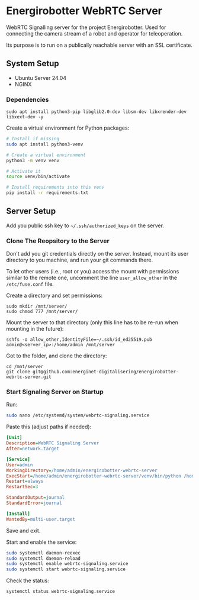 # Energirobotter WebRTC Server

WebRTC Signalling server for the project Energirobotter. Used for connecting the camera stream of a robot and operator for teleoperation.

Its purpose is to run on a publically reachable server with an SSL certificate.

## System Setup

- Ubuntu Server 24.04
- NGINX

### Dependencies

```
sudo apt install python3-pip libglib2.0-dev libsm-dev libxrender-dev libxext-dev -y
```

Create a virtual environment for Python packages:
```bash
# Install if missing
sudo apt install python3-venv

# Create a virtual environment
python3 -m venv venv

# Activate it
source venv/bin/activate

# Install requirements into this venv
pip install -r requirements.txt
```

## Server Setup

Add you public ssh key to `~/.ssh/authorized_keys` on the server.

### Clone The Reopsitory to the Server

Don't add you git credentials directly on the server. Instead, mount its user directory to you machine, and run your git commands there. 

To let other users (i.e., root or you) access the mount with permissions similar to the remote one, uncomment the line `user_allow_other` in the `/etc/fuse.conf` file. 

Create a directory and set permissions:
```
sudo mkdir /mnt/server/
sudo chmod 777 /mnt/server/
```

Mount the server to that directory (only this line has to be re-run when mounting in the future):
```
sshfs -o allow_other,IdentityFile=~/.ssh/id_ed25519.pub admin@<server_ip>:/home/admin /mnt/server 
```

Got to the folder, and clone the directory:
```
cd /mnt/server
git clone git@github.com:energinet-digitalisering/energirobotter-webrtc-server.git
```



### Start Signaling Server on Startup

Run:

```bash
sudo nano /etc/systemd/system/webrtc-signaling.service
```

Paste this (adjust paths if needed):

```ini
[Unit]
Description=WebRTC Signaling Server
After=network.target

[Service]
User=admin
WorkingDirectory=/home/admin/energirobotter-webrtc-server
ExecStart=/home/admin/energirobotter-webrtc-server/venv/bin/python /home/admin/energirobotter-webrtc-server/src/webrtc_signalling_server.py
Restart=always
RestartSec=3

StandardOutput=journal
StandardError=journal

[Install]
WantedBy=multi-user.target
```

Save and exit.

Start and enable the service:

```bash
sudo systemctl daemon-reexec
sudo systemctl daemon-reload
sudo systemctl enable webrtc-signaling.service
sudo systemctl start webrtc-signaling.service
```

Check the status:

```bash
systemctl status webrtc-signaling.service
```
